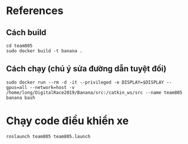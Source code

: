 # References

## Cách build

```
cd team805
sudo docker build -t banana .
```

## Cách chạy (chú ý sửa đường dẫn tuyệt đối)


```
sudo docker run --rm -d -it --privileged -e DISPLAY=$DISPLAY --gpus=all --network=host -v /home/long/DigitalRace2019/Banana/src:/catkin_ws/src --name team805 banana bash
```

# Chạy code điều khiển xe 
```
roslaunch team805 team805.launch
```

